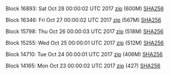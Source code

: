 Block 16893: Sat Oct 28 00:00:02 UTC 2017 [zip](https://transfer.sh/Hk9St/bootstrap.dat.20171028.zip) (600M) [SHA256](https://transfer.sh/jIHVW/sha256.txt)

Block 16346: Fri Oct 27 00:00:02 UTC 2017 [zip](https://transfer.sh/F3N6d/bootstrap.dat.20171027.zip) (567M) [SHA256](https://transfer.sh/GqmT9/sha256.txt)

Block 15798: Thu Oct 26 00:00:03 UTC 2017 [zip](https://transfer.sh/8jP6i/bootstrap.dat.20171026.zip) (518M) [SHA256](https://transfer.sh/wvGwK/sha256.txt)

Block 15255: Wed Oct 25 00:00:01 UTC 2017 [zip](https://transfer.sh/RvEFA/bootstrap.dat.20171025.zip) (512M) [SHA256](https://transfer.sh/hY0l3/sha256.txt)

Block 14710: Tue Oct 24 00:00:01 UTC 2017 [zip](https://transfer.sh/EIqRU/bootstrap.dat.20171024.zip) (406M) [SHA256](https://transfer.sh/QBJAU/sha256.txt)

Block 14165: Mon Oct 23 00:00:02 UTC 2017 [zip](https://transfer.sh/r76Xn/bootstrap.dat.20171023.zip) (427) [SHA256](https://transfer.sh/LUwKs/sha256.txt)
